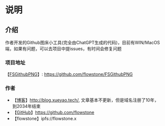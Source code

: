 # 说明
## 介绍
作者开发的Github图床小工具(完全由ChatGPT生成的代码)，目前有WIN/MacOS端，如果有问题，可以去项目中提issues，有时间会修复问题

### 项目地址
【[FSGithubPNG](https://github.com/flowstone/FSGithubPNG)】: https://github.com/flowstone/FSGithubPNG
### 作者
* 【[博客](http://blog.xueyao.tech/)】http://blog.xueyao.tech/, 文章基本不更新，但是域名注册了10年，到2034年结束
* 【[GitHub](https://github.com/flowstone)】https://github.com/flowstone
* 【flowstone】ipfs://flowstone.x


